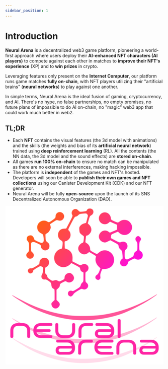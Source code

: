 ```yaml
---
sidebar_position: 1
---
```


# Introduction

**Neural Arena** is a decentralized web3 game platform, pioneering a world-first approach where users deploy their **AI-enhanced NFT characters (AI players)** to compete against each other in matches to **improve their NFT's experience** (XP) and to **win prizes** in crypto.

Leveraging features only present on the **Internet Computer**, our platform runs game matches **fully on-chain**, with NFT players utilizing their "artificial brains" (**neural networks**) to play against one another.

In simple terms, Neural Arena is the ideal fusion of gaming, cryptocurrency, and AI. There's no hype, no false partnerships, no empty promises, no future plans of impossible to do AI on-chain, no "magic" web3 app that could work much better in web2.

## TL;DR

- Each **NFT** contains the visual features (the 3d model with animations) and the skills (the weights and bias of its **artificial neural network**) trained using **deep reinforcement learning** (RL). All the contents (the NN data, the 3d model and the sound effects) are **stored on-chain**.
- All games **run 100% on-chain** to ensure no match can be manipulated as there are no external interferences, making hacking impossible.
- The platform is **independent** of the games and NFT's hosted. Developers will soon be able to **publish their own games and NFT collections** using our Canister Development Kit (CDK) and our NFT generator.
- Neural Arena will be fully **open-source** upon the launch of its SNS Decentralized Autonomous Organization (DAO). 

![Logo](./img/logo-vert.svg)